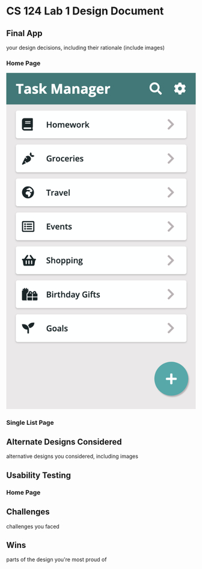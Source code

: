 # CS 124 Lab 1 Design Document

## Final App

your design decisions, including their rationale (include images)

### Home Page

![Home Page Lab 1 Final Version](home_page_final.png)

### Single List Page

## Alternate Designs Considered

alternative designs you considered, including images

## Usability Testing

### Home Page

## Challenges

challenges you faced

## Wins

parts of the design you're most proud of
